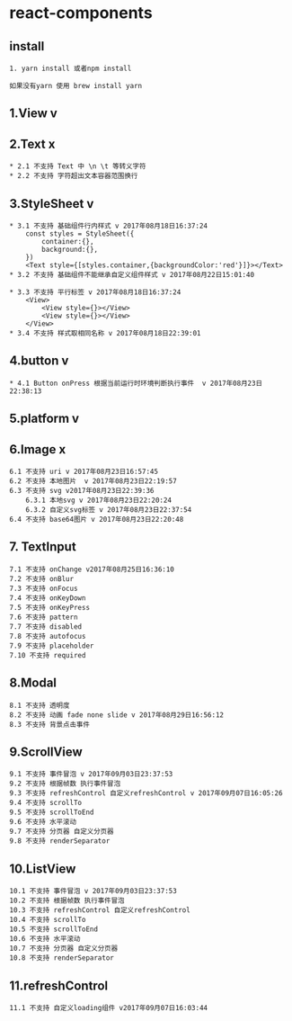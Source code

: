 # react-components

## install
    1. yarn install 或者npm install
    
    如果没有yarn 使用 brew install yarn 
## 1.View v

## 2.Text x
    * 2.1 不支持 Text 中 \n \t 等转义字符 
    * 2.2 不支持 字符超出文本容器范围换行
## 3.StyleSheet v
    * 3.1 不支持 基础组件行内样式 v 2017年08月18日16:37:24
        const styles = StyleSheet({
            container:{},
            background:{},
        })
        <Text style={[styles.container,{backgroundColor:'red'}]}></Text>
    * 3.2 不支持 基础组件不能继承自定义组件样式 v 2017年08月22日15:01:40
    
    * 3.3 不支持 平行标签 v 2017年08月18日16:37:24
        <View>
            <View style={}></View>
            <View style={}></View>
        </View>
    * 3.4 不支持 样式取相同名称 v 2017年08月18日22:39:01
## 4.button v
    * 4.1 Button onPress 根据当前运行时环境判断执行事件  v 2017年08月23日22:38:13
## 5.platform v 

## 6.Image x
    6.1 不支持 uri v 2017年08月23日16:57:45
    6.2 不支持 本地图片  v 2017年08月23日22:19:57
    6.3 不支持 svg v2017年08月23日22:39:36
        6.3.1 本地svg v 2017年08月23日22:20:24
        6.3.2 自定义svg标签 v 2017年08月23日22:37:54
    6.4 不支持 base64图片 v 2017年08月23日22:20:48
## 7. TextInput 
    7.1 不支持 onChange v2017年08月25日16:36:10
    7.2 不支持 onBlur 
    7.3 不支持 onFocus
    7.4 不支持 onKeyDown
    7.5 不支持 onKeyPress
    7.6 不支持 pattern
    7.7 不支持 disabled
    7.8 不支持 autofocus
    7.9 不支持 placeholder
    7.10 不支持 required
## 8.Modal
    8.1 不支持 透明度
    8.2 不支持 动画 fade none slide v 2017年08月29日16:56:12
    8.3 不支持 背景点击事件
## 9.ScrollView
    9.1 不支持 事件冒泡 v 2017年09月03日23:37:53
    9.2 不支持 根据帧数 执行事件冒泡 
    9.3 不支持 refreshControl 自定义refreshControl v 2017年09月07日16:05:26
    9.4 不支持 scrollTo
    9.5 不支持 scrollToEnd
    9.6 不支持 水平滚动
    9.7 不支持 分页器 自定义分页器
    9.8 不支持 renderSeparator
## 10.ListView
    10.1 不支持 事件冒泡 v 2017年09月03日23:37:53
    10.2 不支持 根据帧数 执行事件冒泡 
    10.3 不支持 refreshControl 自定义refreshControl 
    10.4 不支持 scrollTo
    10.5 不支持 scrollToEnd
    10.6 不支持 水平滚动
    10.7 不支持 分页器 自定义分页器
    10.8 不支持 renderSeparator
## 11.refreshControl
    11.1 不支持 自定义loading组件 v2017年09月07日16:03:44
    
